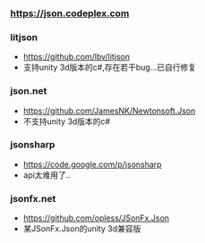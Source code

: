 ### https://json.codeplex.com

### litjson
* https://github.com/lbv/litjson
* 支持unity 3d版本的c#,存在若干bug...已自行修复

### json.net
* https://github.com/JamesNK/Newtonsoft.Json
* 不支持unity 3d版本的c#

### jsonsharp
* https://code.google.com/p/jsonsharp
* api太难用了..

### jsonfx.net
* https://github.com/opless/JSonFx.Json
* 某JSonFx.Json的unity 3d兼容版
